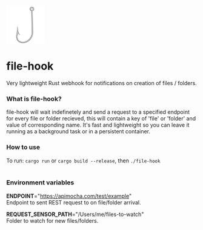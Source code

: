 <img src="./hook.png" alt="drawing" width="100"/>

# file-hook

Very lightweight Rust webhook for notifications on creation of files / folders.

### What is file-hook?

file-hook will wait indefinetely and send a request to a specified endpoint for every file or folder recieved, this will contain a key of 'file' or 'folder' and value of corresponding name. It's fast and lightweight so you can leave it running as a background task or in a persistent container.

### How to use

To run:
`cargo run` or `cargo build --release`, then `./file-hook`
<br/>
<br/>

### Environment variables

**ENDPOINT**="https://apimocha.com/test/example"  
Endpoint to sent REST request to on file/folder arrival.

**REQUEST_SENSOR_PATH**="/Users/me/files-to-watch"  
Folder to watch for new files/folders.

